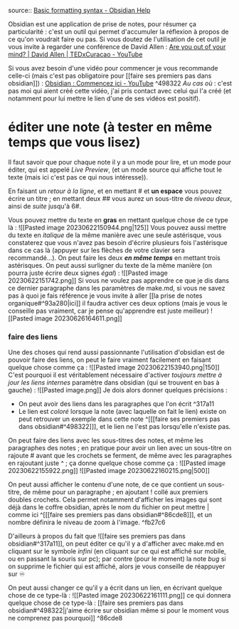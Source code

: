 source:: [Basic formatting syntax - Obsidian Help](https://help.obsidian.md/Editing+and+formatting/Basic+formatting+syntax)

Obsidian est une application de prise de notes, pour résumer ça particularité : c'est un outil qui permet d'accumuler la réflexion à propos de ce qu'on voudrait faire ou pas.
Si vous doutez de l'utilisation de cet outil je vous invite à regarder une conférence de David Allen : [Are you out of your mind? | David Allen | TEDxCuracao - YouTube](https://youtu.be/N1qfAoQEoWY)

Si vous avez besoin d'une vidéo pour commencer je vous recommande celle-ci (mais c'est pas obligatoire pour [[faire ses premiers pas dans obsidian]]) :  [Obsidian : Commencez ici - YouTube](https://youtu.be/oEH_0noyfns) ^498322
*Au cas où* : c'est pas moi qui aient créé cette vidéo, j'ai pris contact avec celui qui l'a créé (et notamment pour lui mettre le lien d'une de ses vidéos est positif).
# éditer une note (à tester en même temps que vous lisez)
Il faut savoir que pour chaque note il y a un mode pour lire, et un mode pour éditer, qui est appelé *Live Preview*, (et un mode source qui affiche tout le texte (mais ici c'est pas ce qui nous intéresse)).

En faisant un *retour à la ligne*, et en mettant # et **un espace** vous pouvez écrire un titre ; en mettant deux ## vous aurez un sous-titre de *niveau deux*, ainsi de *suite* jusqu'à 6#.

Vous pouvez mettre du texte en **gras** en mettant quelque chose de ce type là : 
![[Pasted image 20230622150944.png|125]]
Vous pouvez aussi mettre du texte en *italique* de la même manière avec une seule astérisque, vous constaterez que vous n'avez pas besoin d'écrire plusieurs fois l'astérisque dans ce cas là (appuyer sur les flèches de votre clavier sera recommandé...).
On peut faire les deux ***en même temps*** en mettant trois astérisques.
On peut aussi surligner du texte de la même manière (on pourra juste écrire deux signes *égal*) : 
![[Pasted image 20230622151742.png]]
Si vous ne voulez pas apprendre ce que je dis dans ce dernier paragraphe dans les paramètres de make.md, si vous ne savez pas à quoi je fais référence je vous invite à aller [[la prise de notes organique#^93a280|ici]] il faudra activer ces deux options (mais je vous le conseille pas vraiment, car je pense qu'apprendre est juste meilleur)
![[Pasted image 20230626164611.png]]
### faire des liens
Une des choses qui rend aussi passionnante l'utilisation d'obsidian est de pouvoir faire des liens, on peut le faire vraiment facilement en faisant quelque chose comme ça : ![[Pasted image 20230622153940.png|150]]
C'est pourquoi il est véritablement nécessaire d'activer *toujours mettre à jour les liens internes* paramètre dans obsidian (qui se trouvent en bas à gauche) : ![[Pasted image.png]]
Je dois alors donner quelques précisions : 
- On peut avoir des liens dans les paragraphes que l'on écrit ^317a11
- Le lien est *coloré* lorsque la note (avec laquelle on fait le lien) existe on peut retrouver un exemple dans cette note ^[[[faire ses premiers pas dans obsidian#^498322]]], et le lien ne l'est pas lorsqu'elle n'existe pas.

On peut faire des liens avec les sous-titres des notes, et même les paragraphes des notes ; en pratique pour avoir un lien avec un sous-titre on rajoute # avant que les crochets se ferment, de même avec les paragraphes en rajoutant juste ^ ; ça donne quelque chose comme ça : 
![[Pasted image 20230622155922.png]] ![[Pasted image 20230622160215.png|500]]

On peut aussi afficher le contenu d'une note, de ce que contient un sous-titre, de même pour un paragraphe ; en ajoutant ! collé aux premiers doubles crochets. Cela permet notamment d'afficher les images qui sont déjà dans le coffre obsidian, après le nom du fichier on peut mettre | comme ici ^[[[faire ses premiers pas dans obsidian#^86cde8]]], et un nombre définira le niveau de zoom à l'image. ^fb27c6

D'ailleurs à propos du fait que 
![[faire ses premiers pas dans obsidian#^317a11]], on peut éditer ce qu'il y a d'afficher avec make.md en cliquant sur le symbole *infini* (en cliquant sur ce qui est affiché sur mobile, ou en passant la souris sur pc); par contre (pour le moment) la note *bug* si on supprime le fichier qui est affiché, alors je vous conseille de réappuyer sur ♾️

On peut aussi changer ce qu'il y a écrit dans un lien, en écrivant quelque chose de ce type-là : 
![[Pasted image 20230622161111.png]]
ce qui donnera quelque chose de ce type-là : 
[[faire ses premiers pas dans obsidian#^498322|j'aime écrire sur obsidian même si pour le moment vous ne comprenez pas pourquoi]] ^86cde8